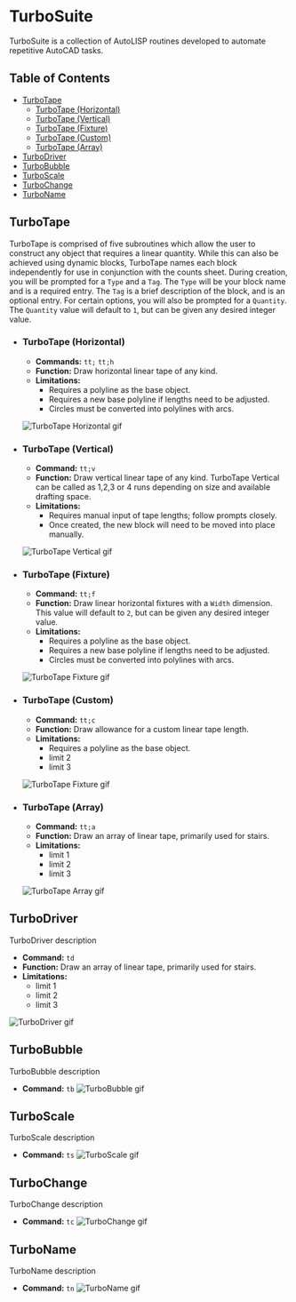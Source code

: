 # TurboSuite
TurboSuite is a collection of AutoLISP routines developed to automate repetitive AutoCAD tasks.

## Table of Contents
- [TurboTape](#turbotape)
  - [TurboTape (Horizontal)](#turbotape-horizontal)
  - [TurboTape (Vertical)](#turbotape-vertical)
  - [TurboTape (Fixture)](#turbotape-fixture)
  - [TurboTape (Custom)](#turbotape-custom)
  - [TurboTape (Array)](#turbotape-array)
- [TurboDriver](#turbodriver)
- [TurboBubble](#turbobubble)
- [TurboScale](#turboscale)
- [TurboChange](#turbochange)
- [TurboName](#turboname)

## TurboTape
TurboTape is comprised of five subroutines which allow the user to construct any object that requires a linear quantity. While this can also be achieved using dynamic blocks, TurboTape names each block independently for use in conjunction with the counts sheet. During creation, you will be prompted for a `Type` and a `Tag`. The `Type` will be your block name and is a required entry. The `Tag` is a brief description of the block, and is an optional entry. For certain options, you will also be prompted for a `Quantity`. The `Quantity` value will default to `1`, but can be given any desired integer value.

  - ### TurboTape (Horizontal)
     - **Commands:** `tt;` `tt;h`
     - **Function:** Draw horizontal linear tape of any kind.
     - **Limitations:**
       - Requires a polyline as the base object.
       - Requires a new base polyline if lengths need to be adjusted.
       - Circles must be converted into polylines with arcs.
  
      ![TurboTape Horizontal gif](/GIF/TurboTape(Horizontal).gif)

  - ### TurboTape (Vertical)
     - **Command:** `tt;v`
     - **Function:** Draw vertical linear tape of any kind. TurboTape Vertical can be called as 1,2,3 or 4 runs depending on size and available drafting space.
     - **Limitations:**
       - Requires manual input of tape lengths; follow prompts closely.
       - Once created, the new block will need to be moved into place manually.

      ![TurboTape Vertical gif](/GIF/TurboTape(Vertical).gif)

  - ### TurboTape (Fixture)
     - **Command:** `tt;f`
     - **Function:** Draw linear horizontal fixtures with a `Width` dimension. This value will default to `2`, but can be given any desired integer value.
     - **Limitations:**
       - Requires a polyline as the base object.
       - Requires a new base polyline if lengths need to be adjusted.
       - Circles must be converted into polylines with arcs.

      ![TurboTape Fixture gif](/GIF/TurboTape(Fixture).gif)

  - ### TurboTape (Custom)
     - **Command:** `tt;c`
     - **Function:** Draw allowance for a custom linear tape length.
     - **Limitations:**
       - Requires a polyline as the base object.
       - limit 2
       - limit 3

      ![TurboTape Fixture gif](/GIF/TurboTape(Custom).gif)

  - ### TurboTape (Array)
     - **Command:** `tt;a`
     - **Function:** Draw an array of linear tape, primarily used for stairs.
     - **Limitations:**
       - limit 1
       - limit 2
       - limit 3

      ![TurboTape Array gif](/GIF/TurboTape(Array).gif)

## TurboDriver
TurboDriver description
- **Command:** `td`
- **Function:** Draw an array of linear tape, primarily used for stairs.
- **Limitations:**
  - limit 1
  - limit 2
  - limit 3

![TurboDriver gif](/GIF/TurboDriver.gif)

## TurboBubble
TurboBubble description
- **Command:** `tb`
![TurboBubble gif](/GIF/TurboBubble.gif)

## TurboScale
TurboScale description
- **Command:** `ts`
![TurboScale gif](/GIF/TurboScale.gif)

## TurboChange
TurboChange description
- **Command:** `tc`
![TurboChange gif](/GIF/TurboChange.gif)

## TurboName
TurboName description
- **Command:** `tn`
![TurboName gif](/GIF/TurboName.gif)
